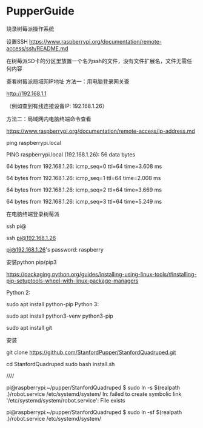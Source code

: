 # PupperGuide

烧录树莓派操作系统

设置SSH https://www.raspberrypi.org/documentation/remote-access/ssh/README.md

在树莓派SD卡的分区里放置一个名为ssh的文件，没有文件扩展名，文件无需任何内容

查看树莓派局域网IP地址 方法一：用电脑登录网关查

http://192.168.1.1

（例如查到有线连接设备IP: 192.168.1.26）

方法二：局域网内电脑终端命令查看

https://www.raspberrypi.org/documentation/remote-access/ip-address.md

ping raspberrypi.local

PING raspberrypi.local (192.168.1.26): 56 data bytes

64 bytes from 192.168.1.26: icmp_seq=0 ttl=64 time=3.608 ms

64 bytes from 192.168.1.26: icmp_seq=1 ttl=64 time=2.008 ms

64 bytes from 192.168.1.26: icmp_seq=2 ttl=64 time=3.669 ms

64 bytes from 192.168.1.26: icmp_seq=3 ttl=64 time=5.249 ms

在电脑终端登录树莓派

ssh pi@

ssh pi@192.168.1.26

pi@192.168.1.26's password: raspberry

安装python pip/pip3

https://packaging.python.org/guides/installing-using-linux-tools/#installing-pip-setuptools-wheel-with-linux-package-managers

Python 2:

sudo apt install python-pip Python 3:

sudo apt install python3-venv python3-pip

sudo apt install git

安装

git clone https://github.com/StanfordPupper/StanfordQuadruped.git

cd StanfordQuadruped sudo bash install.sh

////

pi@raspberrypi:~/pupper/StanfordQuadruped $ sudo ln -s $(realpath .)/robot.service /etc/systemd/system/ ln: failed to create symbolic link '/etc/systemd/system/robot.service': File exists

pi@raspberrypi:~/pupper/StanfordQuadruped $ sudo ln -sf $(realpath .)/robot.service /etc/systemd/system/





